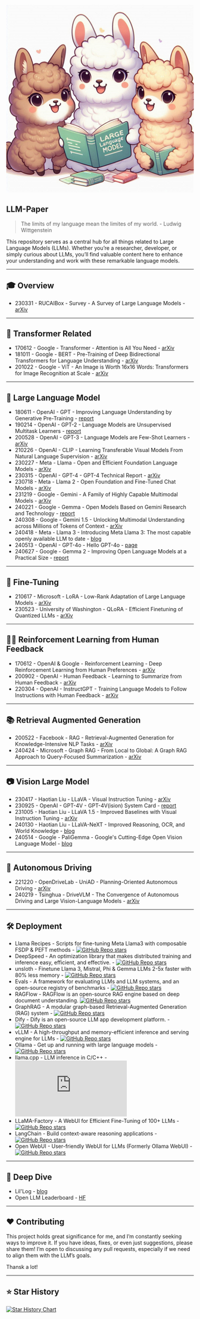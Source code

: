 <p align="center">
  <img src="https://github.com/Jingkou1012/LLM-Collection/blob/main/Title-Img.jpg">
</p>

## LLM-Paper

> The limits of my language mean the limites of my world. - Ludwig Wittgenstein

This repository serves as a central hub for all things related to Large Language Models (LLMs). Whether you’re a researcher, developer, or simply curious about LLMs, you’ll find valuable content here to enhance your understanding and work with these remarkable language models. 

---
## 🎓 Overview
- 230331 - RUCAIBox - Survey - A Survey of Large Language Models - [arXiv](https://arxiv.org/abs/2303.18223)
---
## 👑 Transformer Related
- 170612 - Google - Transformer - Attention is All You Need - [arXiv](https://arxiv.org/abs/1706.03762)
- 181011 - Google - BERT - Pre-Training of Deep Bidirectional Transformers for Language Understanding - [arXiv](https://arxiv.org/abs/1810.04805)
- 201022 - Google - ViT - An Image is Worth 16x16 Words: Transformers for Image Recognition at Scale - [arXiv](https://arxiv.org/abs/2010.11929)
---
## 🧠 Large Language Model
- 180611 - OpenAI - GPT -  Improving Language Understanding by Generative Pre-Training - [report](https://cdn.openai.com/research-covers/language-unsupervised/language_understanding_paper.pdf)
- 190214 - OpenAI - GPT-2 - Language Models are Unsupervised Multitask Learners - [report](https://cdn.openai.com/better-language-models/language_models_are_unsupervised_multitask_learners.pdf)
- 200528 - OpenAI - GPT-3 - Language Models are Few-Shot Learners - [arXiv](https://arxiv.org/abs/2005.14165)
- 210226 - OpenAI - CLIP - Learning Transferable Visual Models From Natural Language Supervision - [arXiv](https://arxiv.org/abs/2103.00020)
- 230227 - Meta - Llama - Open and Efficient Foundation Language Models - [arXiv](https://arxiv.org/abs/2302.13971)
- 230315 - OpenAI - GPT-4 - GPT-4 Technical Report - [arXiv](https://arxiv.org/abs/2303.08774)
- 230718 - Meta - Llama 2 - Open Foundation and Fine-Tuned Chat Models - [arXiv](https://arxiv.org/abs/2307.09288)
- 231219 - Google - Gemini - A Family of Highly Capable Multimodal Models - [arXiv](https://arxiv.org/abs/2312.11805)
- 240221 - Google - Gemma - Open Models Based on Gemini Research and Technology - [report](https://storage.googleapis.com/deepmind-media/gemma/gemma-report.pdf)
- 240308 - Google - Gemini 1.5 - Unlocking Multimodal Understanding across Millions of Tokens of Context - [arXiv](https://arxiv.org/abs/2403.05530)
- 240418 - Meta - Llama 3 - Introducing Meta Llama 3: The most capable openly available LLM to date - [blog](https://ai.meta.com/blog/meta-llama-3/)
- 240513 - OpenAI - GPT-4o - Hello GPT-4o - [page](https://openai.com/index/hello-gpt-4o/)
- 240627 - Google - Gemma 2 - Improving Open Language Models at a Practical Size - [report](https://storage.googleapis.com/deepmind-media/gemma/gemma-2-report.pdf)
---
## 📏 Fine-Tuning
- 210617 - Microsoft - LoRA - Low-Rank Adaptation of Large Language Models - [arXiv](https://arxiv.org/abs/2106.09685)
- 230523 - University of Washington - QLoRA - Efficient Finetuning of Quantized LLMs - [arXiv](https://arxiv.org/abs/2305.14314)
---
## 👨‍🏫 Reinforcement Learning from Human Feedback
- 170612 - OpenAI & Google - Reinforcement Learning - Deep Reinforcement Learning from Human Preferences - [arXiv](https://arxiv.org/abs/1706.03741)
- 200902 - OpenAI - Human Feedback - Learning to Summarize from Human Feedback - [arXiv](https://arxiv.org/abs/2009.01325)
- 220304 - OpenAI - InstructGPT - Training Language Models to Follow Instructions with Human Feedback - [arXiv](https://arxiv.org/abs/2203.02155)
---
## 📚 Retrieval Augmented Generation
- 200522 - Facebook - RAG - Retrieval-Augmented Generation for Knowledge-Intensive NLP Tasks - [arXiv](https://arxiv.org/abs/2005.11401)
- 240424 - Microsoft - Graph RAG - From Local to Global: A Graph RAG Approach to Query-Focused Summarization - [arXiv](https://arxiv.org/abs/2404.16130)
---
## 📷 Vision Large Model
- 230417 - Haotian Liu - LLaVA - Visual Instruction Tuning - [arXiv](https://arxiv.org/abs/2304.08485)
- 230925 - OpenAI - GPT-4V - GPT-4V(ision) System Card - [report](https://cdn.openai.com/papers/GPTV_System_Card.pdf)
- 231005 - Haotian Liu - LLaVA 1.5 - Improved Baselines with Visual Instruction Tuning - [arXiv](https://arxiv.org/abs/2310.03744)
- 240130 - Haotian Liu - LLaVA-NeXT - Improved Reasoning, OCR, and World Knowledge - [blog](https://llava-vl.github.io/blog/2024-01-30-llava-next/)
- 240514 - Google - PaliGemma - Google's Cutting-Edge Open Vision Language Model - [blog](https://huggingface.co/blog/paligemma)
---
## 🚗 Autonomous Driving
- 221220 - OpenDriveLab - UniAD - Planning-Oriented Autonomous Driving - [arXiv](https://arxiv.org/abs/2212.10156)
- 240219 - Tsinghua - DriveVLM - The Convergence of Autonomous Driving and Large Vision-Language Models - [arXiv](https://arxiv.org/abs/2402.12289)
---
## 🛠️ Deployment

- Llama Recipes - Scripts for fine-tuning Meta Llama3 with composable FSDP & PEFT methods - [![GitHub Repo stars](https://img.shields.io/github/stars/meta-llama/llama-recipes?style=social)](https://github.com/meta-llama/llama-recipes)
- DeepSpeed - An optimization library that makes distributed training and inference easy, efficient, and effective. - [![GitHub Repo stars](https://img.shields.io/github/stars/microsoft/DeepSpeed?style=social)](https://github.com/microsoft/DeepSpeed)
- unsloth - Finetune Llama 3, Mistral, Phi & Gemma LLMs 2-5x faster with 80% less memory - [![GitHub Repo stars](https://img.shields.io/github/stars/unslothai/unsloth?style=social)](https://github.com/unslothai/unsloth)
- Evals - A framework for evaluating LLMs and LLM systems, and an open-source registry of benchmarks - [![GitHub Repo stars](https://img.shields.io/github/stars/openai/evals?style=social)](https://github.com/openai/evals)
- RAGFlow - RAGFlow is an open-source RAG engine based on deep document understanding. [![GitHub Repo stars](https://img.shields.io/github/stars/infiniflow/ragflow?style=social)](https://github.com/infiniflow/ragflow)
- GraphRAG - A modular graph-based Retrieval-Augmented Generation (RAG) system - [![GitHub Repo stars](https://img.shields.io/github/stars/microsoft/graphrag?style=social)](https://github.com/microsoft/graphrag)
- Dify - Dify is an open-source LLM app development platform. - [![GitHub Repo stars](https://img.shields.io/github/stars/langgenius/dify?style=social)](https://github.com/langgenius/dify)
- vLLM - A high-throughput and memory-efficient inference and serving engine for LLMs - [![GitHub Repo stars](https://img.shields.io/github/stars/vllm-project/vllm?style=social)](https://github.com/vllm-project/vllm)
- Ollama - Get up and running with large language models - [![GitHub Repo stars](https://img.shields.io/github/stars/ollama/ollama?style=social)](https://github.com/ollama/ollama)
- llama.cpp - LLM inference in C/C++ - [![GitHub Repo stars](https://img.shields.io/github/stars/ggerganov/llama.cpp?style=social)](https://github.com/ggerganov/llama.cpp)
- LLaMA-Factory - A WebUI for Efficient Fine-Tuning of 100+ LLMs - [![GitHub Repo stars](https://img.shields.io/github/stars/hiyouga/LLaMA-Factory?style=social)](https://github.com/hiyouga/LLaMA-Factory)
- LangChain - Build context-aware reasoning applications - [![GitHub Repo stars](https://img.shields.io/github/stars/langchain-ai/langchain?style=social)](https://github.com/langchain-ai/langchain)
- Open WebUI - User-friendly WebUI for LLMs (Formerly Ollama WebUI) - [![GitHub Repo stars](https://img.shields.io/github/stars/open-webui/open-webui?style=social)](https://github.com/open-webui/open-webui)

---
## 💭 Deep Dive
- Lil'Log - [blog](https://lilianweng.github.io/)
- Open LLM Leaderboard - [HF](https://huggingface.co/spaces/open-llm-leaderboard/open_llm_leaderboard)
---
## ♥️ Contributing

This project holds great significance for me, and I’m constantly seeking ways to improve it. If you have ideas, fixes, or even just suggestions, please share them! I’m open to discussing any pull requests, especially if we need to align them with the LLM’s goals.

Thansk a lot!

---
## ⭐ Star History
[![Star History Chart](https://api.star-history.com/svg?repos=Jingkou1012/LLM-Collection&type=Date)](https://star-history.com/#Jingkou1012/LLM-Collection&Date)
